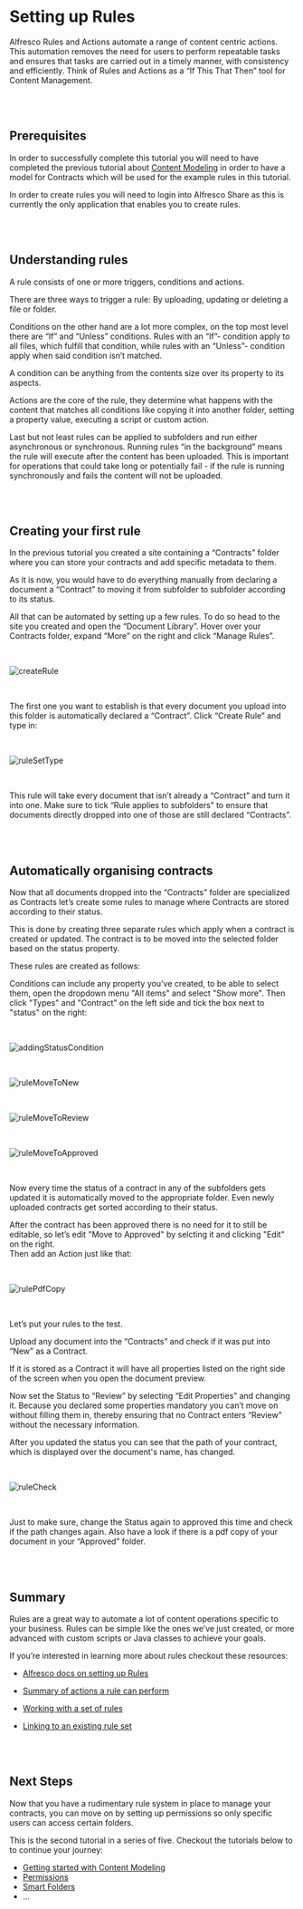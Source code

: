 # Setting up Rules

Alfresco Rules and Actions automate a range of content centric actions. This automation removes the need for users to perform repeatable tasks and ensures that tasks are carried out in a timely manner, with consistency and efficiently. Think of Rules and Actions as a “If This That Then” tool for Content Management.  

<br />
<br />

## Prerequisites

In order to successfully complete this tutorial you will need to have completed the previous tutorial about [Content Modeling](content-model.md) in order to have a model for Contracts which will be used for the example rules in this tutorial.

In order to create rules you will need to login into Alfresco Share as this is currently the only application that enables you to create rules. 

<br />
<br />

## Understanding rules

A rule consists of one or more triggers, conditions and actions.

There are three ways to trigger a rule: By uploading, updating or deleting a file or folder.

Conditions on the other hand are a lot more complex, on the top most level there are “If” and “Unless” conditions.
Rules with an “If”- condition apply to all files, which fulfill that condition, while rules with an “Unless”- condition apply when said condition isn’t matched.
 
A condition can be anything from the contents size over its property to its aspects.

Actions are the core of the rule, they determine what happens with the content that matches all conditions like copying it into another folder, setting a property value, executing a script or custom action. 

Last but not least rules can be applied to subfolders and run either asynchronous or synchronous. Running rules “in the background” means the rule will execute after the content has been uploaded. This is important for operations that could take long or potentially fail - if the rule is running synchronously and fails the content will not be uploaded. 

<br />
<br />

## Creating your first rule

In the previous tutorial you created a site containing a “Contracts” folder where you can store your contracts and add specific metadata to them.

As it is now, you would have to do everything manually from declaring a document a “Contract” to moving it from subfolder to subfolder according to its status.

All that can be automated by setting up a few rules.
To do so head to the site you created and open the “Document Library”. Hover over your Contracts folder, expand “More” on the right and click “Manage Rules”. 

<br />

![createRule](../images/contract-management/createRule.gif)

<br />

The first one you want to establish is that every document you upload into this folder is automatically declared a “Contract”.
Click “Create Rule” and type in:

<br />

![ruleSetType](../images/contract-management/ruleSetType.png)

<br />

This rule will take every document that isn’t already a “Contract” and turn it into one.
Make sure to tick “Rule applies to subfolders” to ensure that documents directly dropped into one of those are still declared “Contracts”.

<br />
<br />

## Automatically organising contracts

Now that all documents dropped into the “Contracts” folder are specialized as Contracts let’s create some rules to manage where Contracts are stored according to their status.

This is done by creating three separate rules which apply when a contract is created or updated. The contract is to be moved into the selected folder based on the status property.

These rules are created as follows:

Conditions can include any property you've created, to be able to select them, open the dropdown menu "All items" and select "Show more".
Then click "Types" and "Contract" on the left side and tick the box next to "status" on the right:

<br />

![addingStatusCondition](../images/contract-management/addingStatusCondition.gif) 

<br />

![ruleMoveToNew](../images/contract-management/ruleMoveToNew.png)

<br />

![ruleMoveToReview](../images/contract-management/ruleMoveToReview.png)

<br />

![ruleMoveToApproved](../images/contract-management/ruleMoveToApproved.png)

<br />

Now every time the status of a contract in any of the subfolders gets updated it is automatically moved to the appropriate folder.
Even newly uploaded contracts get sorted according to their status. 

After the contract has been approved there is no need for it to still be editable, so let’s edit "Move to Approved" by selcting it and clicking "Edit" on the right.  
Then add an Action just like that:

<br />

![rulePdfCopy](../images/contract-management/rulePdfCopy.png)

<br />

Let’s put your rules to the test.

Upload any document into the “Contracts” and check if it was put into “New” as a Contract. 

If it is stored as a Contract it will have all properties listed on the right side of the screen when you open the document preview.

Now set the Status to “Review” by selecting “Edit Properties” and changing it. Because you declared some properties mandatory you can’t move on without filling them in, thereby ensuring that no Contract enters “Review” without the necessary information.

After you updated the status you can see that the path of your contract, which is displayed over the document's name, has changed.

<br />

![ruleCheck](../images/contract-management/ruleCheck.gif)

<br />

Just to make sure, change the Status again to approved this time and check if the path changes again.
Also have a look if there is a pdf copy of your document in your “Approved” folder.

<br />
<br />

## Summary

Rules are a great way to automate a lot of content operations specific to your business. Rules can be simple like the ones we’ve just created, or more advanced with custom scripts or Java classes to achieve your goals.

If you’re interested in learning more about rules checkout these resources:

- [Alfresco docs on setting up Rules](https://docs.alfresco.com/6.2/concepts/alfresco-tutorial-10.html)  
  
- [Summary of actions a rule can perform](https://docs.alfresco.com/6.2/references/rule-actions.html)  
  
- [Working with a set of rules](https://docs.alfresco.com/6.2/concepts/library-folder-rules-defined.html)  
  
- [Linking to an existing rule set](https://docs.alfresco.com/6.2/tasks/library-folder-rules-define-link.html)

  <br />
  <br />

## Next Steps

Now that you have a rudimentary rule system in place to manage your contracts, you can move on by setting up permissions so only specific users can access certain folders.

This is the second tutorial in a series of five. Checkout the tutorials below to to continue your journey:

- [Getting started with Content Modeling](content-model.md)    
- [Permissions](setting-up-permissions.md)  
- [Smart Folders](smart-folders.md)
- ...
